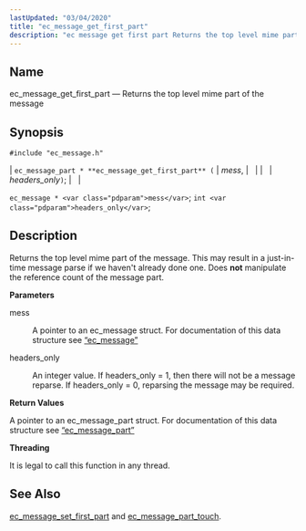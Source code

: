 ```yaml
---
lastUpdated: "03/04/2020"
title: "ec_message_get_first_part"
description: "ec message get first part Returns the top level mime part of the message ec message part ec message get first part mess headers only ec message mess int headers only Returns the top level mime part of the message This may result in a just in time message parse..."
---
```


<a name="apis.ec_message_get_first_part"></a> 
## Name

ec_message_get_first_part — Returns the top level mime part of the message

## Synopsis

`#include "ec_message.h"`

| `ec_message_part * **ec_message_get_first_part** (` | <var class="pdparam">mess</var>, |   |
|   | <var class="pdparam">headers_only</var>`)`; |   |

`ec_message * <var class="pdparam">mess</var>`;
`int <var class="pdparam">headers_only</var>`;<a name="idp55847168"></a> 
## Description

Returns the top level mime part of the message. This may result in a just-in-time message parse if we haven't already done one. Does **not** manipulate the reference count of the message part.

**<a name="idp55849264"></a> Parameters**

<dl class="variablelist">

<dt>mess</dt>

<dd>

A pointer to an ec_message struct. For documentation of this data structure see [“ec_message”](/momentum/3/3-api/structs-ec-message)

</dd>

<dt>headers_only</dt>

<dd>

An integer value. If headers_only = 1, then there will not be a message reparse. If headers_only = 0, reparsing the message may be required.

</dd>

</dl>

**<a name="idp55854608"></a> Return Values**

A pointer to an ec_message_part struct. For documentation of this data structure see [“ec_message_part”](/momentum/3/3-api/structs-ec-message-part)

**<a name="idp55856144"></a> Threading**

It is legal to call this function in any thread.

<a name="idp55857248"></a> 
## See Also

[ec_message_set_first_part](/momentum/3/3-api/apis-ec-message-set-first-part) and [ec_message_part_touch](/momentum/3/3-api/apis-ec-message-part-touch).